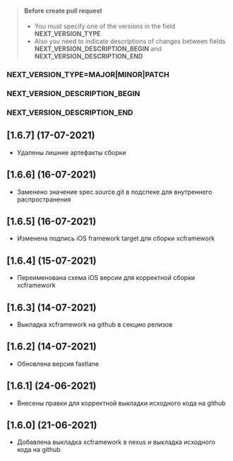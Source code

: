 > #### Before create pull request
> - You must specify one of the versions in the field **NEXT_VERSION_TYPE**
> - Also you need to indicate descriptions of changes between fields **NEXT_VERSION_DESCRIPTION_BEGIN** and **NEXT_VERSION_DESCRIPTION_END**
### NEXT_VERSION_TYPE=MAJOR|MINOR|PATCH
### NEXT_VERSION_DESCRIPTION_BEGIN
### NEXT_VERSION_DESCRIPTION_END

## [1.6.7] (17-07-2021)

* Удалены лишние артефакты сборки

## [1.6.6] (16-07-2021)

* Заменено значение spec.source.git в подспеке для внутреннего распространения

## [1.6.5] (16-07-2021)

* Изменена подпись iOS framework target для сборки xcframework

## [1.6.4] (15-07-2021)

* Переименована схема iOS версии для корректной сборки xcframework

## [1.6.3] (14-07-2021)

* Выкладка xcframework на github в секцию релизов

## [1.6.2] (14-07-2021)

* Обновлена версия fastlane

## [1.6.1] (24-06-2021)

* Внесены правки для корректной выкладки исходного кода на github

## [1.6.0] (21-06-2021)

* Добавлена выкладка xcframework в nexus и выкладка исходного кода на github 